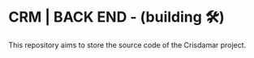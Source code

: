 # CRM | BACK END - (building :hammer_and_wrench:)

This repository aims to store the source code of the Crisdamar project.
